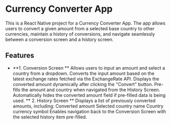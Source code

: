 # Currency Converter App

This is a React Native project for a Currency Converter App. The app allows users to convert a given amount from a selected base country to other currencies, maintain a history of conversions, and navigate seamlessly between a conversion screen and a history screen.

## Features

- **1. Conversion Screen **
Allows users to input an amount and select a country from a dropdown.
Converts the input amount based on the latest exchange rates fetched via the ExchangeRate API.
Displays the converted amount dynamically after clicking the "Convert" button.
Pre-fills the amount and country when navigated from the History Screen.
Automatically hides the converted amount field if pre-filled data is being used.
** 2. History Screen **
Displays a list of previously converted amounts, including:
Converted amount
Selected country name
Country currency symbol
Enables navigation back to the Conversion Screen with the selected history item pre-filled.
